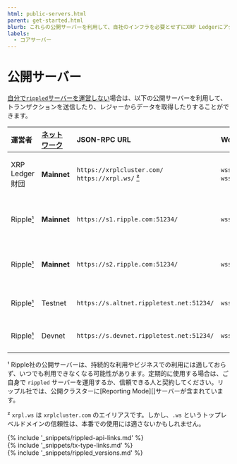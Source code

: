 ```yaml
---
html: public-servers.html
parent: get-started.html
blurb: これらの公開サーバーを利用して、自社のインフラを必要とせずにXRP Ledgerにアクセスします。
labels:
  - コアサーバー
---
```

# 公開サーバー

[自分で`rippled`サーバーを運営しない](install-rippled.html)場合は、以下の公開サーバーを利用して、トランザクションを送信したり、レジャーからデータを取得したりすることができます。

| 運営者  | [ネットワーク][] | JSON-RPC URL | WebSocket URL | 尾行                |
|:----------|:------------|:-------------|:--------------|:---------------------|
| XRP Ledger 財団 | **Mainnet** | `https://xrplcluster.com/` <br> `https://xrpl.ws/` [²][] | `wss://xrplcluster.com/` <br>  `wss://xrpl.ws/` [²][] | 全履歴サーバークラスター |
| Ripple[¹][]   | **Mainnet** | `https://s1.ripple.com:51234/` | `wss://s1.ripple.com/` | 汎用サーバークラスター |
| Ripple[¹][]   | **Mainnet** | `https://s2.ripple.com:51234/` | `wss://s2.ripple.com/` | [全履歴サーバ](ledger-history.html#full-history) クラスタ |
| Ripple[¹][]   | Testnet     | `https://s.altnet.rippletest.net:51234/` | `wss://s.altnet.rippletest.net/` | Testnet 公開サーバー |
| Ripple[¹][]   | Devnet      | `https://s.devnet.rippletest.net:51234/` | `wss://s.devnet.rippletest.net/` | Devnet 公開サーバー |

[ネットワーク]: parallel-networks.html
[¹]: #footnote-1
[²]: #footnote-2

<a id="footnote-1"></a>¹ Ripple社の公開サーバーは、持続的な利用やビジネスでの利用には適しておらず、いつでも利用できなくなる可能性があります。定期的に使用する場合は、ご自身で `rippled` サーバーを運用するか、信頼できる人と契約してください。リップル社では、公開クラスターに[Reporting Mode][]サーバーが含まれています。

<a id="footnote-2"></a>² `xrpl.ws` は `xrplcluster.com` のエイリアスです。しかし、`.ws` というトップレベルドメインの信頼性は、本番での使用には適さないかもしれません。

<!--{# common link defs #}-->
{% include '_snippets/rippled-api-links.md' %}			
{% include '_snippets/tx-type-links.md' %}			
{% include '_snippets/rippled_versions.md' %}
